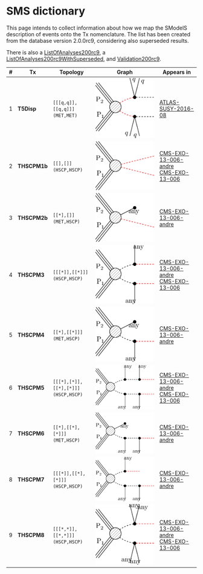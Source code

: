 

# SMS dictionary
This page intends to collect information about how we map the SModelS description of
events onto the Tx nomenclature. The list has been created from the database version 2.0.0rc9, considering also superseded results.

There is also a [ListOfAnalyses200rc9](https://smodels.github.io/docs/ListOfAnalyses200rc9), a [ListOfAnalyses200rc9WithSuperseded](https://smodels.github.io/docs/ListOfAnalyses200rc9WithSuperseded), and [Validation200rc9](Validation200rc9).

| **#** | **Tx** | **Topology** | **Graph** | **Appears in** |
| ----- | ------ | ------------ | --------- | -------------- |
| 1 | <a name="T5Disp"></a>**T5Disp**<br> | `[[[q,q]],[[q,q]]]`<BR>`(MET,MET)` | ![T5Disp](../feyn/straight/T5Disp.png) | [ATLAS-SUSY-2016-08](ListOfAnalyses200rc9#ATLAS-SUSY-2016-08)|
| 2 | <a name="THSCPM1b"></a>**THSCPM1b**<br> | `[[],[]]`<BR>`(HSCP,HSCP)` | ![THSCPM1b](../feyn/straight/THSCPM1b.png) | [CMS-EXO-13-006-andre](ListOfAnalyses200rc9#CMS-EXO-13-006-andre)<BR>[CMS-EXO-13-006](ListOfAnalyses200rc9#CMS-EXO-13-006)|
| 3 | <a name="THSCPM2b"></a>**THSCPM2b**<br> | `[[*],[]]`<BR>`(MET,HSCP)` | ![THSCPM2b](../feyn/straight/THSCPM2b.png) | [CMS-EXO-13-006-andre](ListOfAnalyses200rc9#CMS-EXO-13-006-andre)|
| 4 | <a name="THSCPM3"></a>**THSCPM3**<br> | `[[[*]],[[*]]]`<BR>`(HSCP,HSCP)` | ![THSCPM3](../feyn/straight/THSCPM3.png) | [CMS-EXO-13-006-andre](ListOfAnalyses200rc9#CMS-EXO-13-006-andre)<BR>[CMS-EXO-13-006](ListOfAnalyses200rc9#CMS-EXO-13-006)|
| 5 | <a name="THSCPM4"></a>**THSCPM4**<br> | `[[*],[[*]]]`<BR>`(MET,HSCP)` | ![THSCPM4](../feyn/straight/THSCPM4.png) | [CMS-EXO-13-006-andre](ListOfAnalyses200rc9#CMS-EXO-13-006-andre)|
| 6 | <a name="THSCPM5"></a>**THSCPM5**<br> | `[[[*],[*]],[[*],[*]]]`<BR>`(HSCP,HSCP)` | ![THSCPM5](../feyn/straight/THSCPM5.png) | [CMS-EXO-13-006-andre](ListOfAnalyses200rc9#CMS-EXO-13-006-andre)<BR>[CMS-EXO-13-006](ListOfAnalyses200rc9#CMS-EXO-13-006)|
| 7 | <a name="THSCPM6"></a>**THSCPM6**<br> | `[[*],[[*],[*]]]`<BR>`(MET,HSCP)` | ![THSCPM6](../feyn/straight/THSCPM6.png) | [CMS-EXO-13-006-andre](ListOfAnalyses200rc9#CMS-EXO-13-006-andre)|
| 8 | <a name="THSCPM7"></a>**THSCPM7**<br> | `[[[*]],[[*],[*]]]`<BR>`(HSCP,HSCP)` | ![THSCPM7](../feyn/straight/THSCPM7.png) | [CMS-EXO-13-006-andre](ListOfAnalyses200rc9#CMS-EXO-13-006-andre)|
| 9 | <a name="THSCPM8"></a>**THSCPM8**<br> | `[[[*,*]],[[*,*]]]`<BR>`(HSCP,HSCP)` | ![THSCPM8](../feyn/straight/THSCPM8.png) | [CMS-EXO-13-006-andre](ListOfAnalyses200rc9#CMS-EXO-13-006-andre)<BR>[CMS-EXO-13-006](ListOfAnalyses200rc9#CMS-EXO-13-006)|
